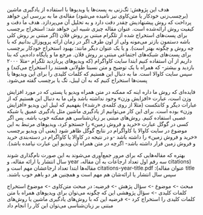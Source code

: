 ﻿‫هدف این پژوهش: تگ‌زنی به پست‌ها یا ویدیوها با استفاده از یادگیری ماشین (برچسب‌زنی خودکار یا متن‌کاوی نیز نامیده می‌شود)
مقاله‌ی ما به بررسی این خواهد پرداخت که روش پیشنهادیش چقدر دقت دارد و به تحلیل آن می‌پردازد. هدف ما دقت و کیفیت روش ارائه‌شده است.
عنوان مقاله چیزی شبیه این خواهد شد: استخراج برچسب برای پست‌های استخراج شده از تلگرام مبتنی بر روش فلان (اگر مبتنی بر روش کلی باشه دستمون بازتر می‌مونه ولی از اون طرف اگر در زمان ارائه پروپوزال بدانیم که با چه روش و چگونه بهتر است). و یا یک عنوان دیگر مانند: بهبود استخراج خودکار برچسب برای پست‌های شبکه‌های اجتماعی مبتنی بر روش فلان.
مرجع ما و پایگاه داده‌یی که بنا داریم از آن استفاده کنیم ابتدا سایت کاواگرام (که ویدیوهای پربازدید تلگرام -مثلا ۲۰۰۰ بازدید و بیشتر- که همراه با یک توضیح و متن نسبتا طولانی هستند را استخراج می‌کند) و سپس سایت کاوالا است.
ما به دنبال این هستیم که کلمات کلیدی را برای این ویدیوها یا پست‌ها استخراج کنیم که به آن لیبل، تگ یا برچسب گفته می‌شود.

‫فایده‌ای که روش ما داره اینه که ممکنه در متن همراه ویدیو یا پستی که در مورد افزایش وزن است، عبارت «افزایش وزن» وجود نداشته باشد ولی ما به دنبال این هستیم که از عبارات دیگر و کانتکست (مثلا از روی کلمه‌ی «رشد») بفهمیم که لیبل این ویدیو «افزایش وزن» بوده است. برای این کار می‌توانیم از یادگیری ماشین مثل یادگیری عمیق یا شبکه عصبی استفاده کنیم. روش‌های مبتنی بر زبان‌شناسی هم ممکنه خوب باشه. پس اگر کسی در گوگل عبارت «خرید و فروش زمین» را جستجو کرد، ویدیوهای مرتبط به این موضوع در سایت کاوالا یا کاواگرام در نتایج گوگل ظاهر شود (یعنی آن ویدیو برچسب «خرید و فروش زمین» را داشته باشد -و در نتیجه در کاوالا یا کاواگرام در دسته‌بندی خرید و فروش زمین قرار داشته باشد- اگرچه در متن همراه آن ویدیو این عبارت نیامده باشد).

‫بهتره که مقاله‌هایی که برای مرور جمع‌آوری می‌شوند به این صورت نام‌گذاری شوند (citations سه رقم اول تعداد ارجاعات به آن مقاله، year سال انتشار یا ارائه مقاله، و title عنوان مقاله):
citations-year-title.pdf
‮مقاله‌ها ابتدا تعداد ارجاعشان مهم است و سپس سال انتشار یا ارائه‌شان هم مهم است و همچنین هر دو باهم خوب باشند.

مبحث -> موضوع -> سؤال پژهش -> فرضیه:
در مبحث متن‌کاوی -> موضوع استخراج کلمات کلیدی -> سؤال پژوهشی این که چگونه می‌توان برای ویدیوهای همراه با متن کلمات کلیدی را استخراج کرد -> فرضیه این که با روش‌های یادگیری ماشین یا روش‌های مبتنی بر زبان‌شناسی می‌توان این کار را انجام داد
